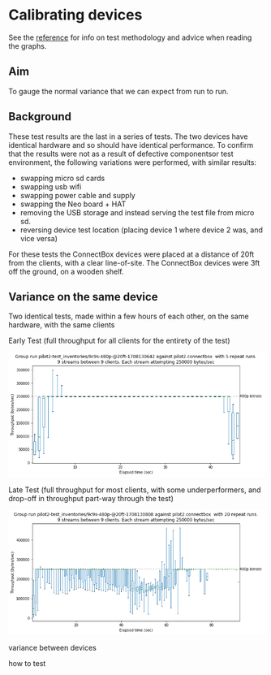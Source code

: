 # Calibrating devices

See the [reference](reference.md) for info on test methodology and advice when reading the graphs.

## Aim

To gauge the normal variance that we can expect from run to run.

## Background

These test results are the last in a series of tests. The two devices have identical hardware and so should have identical performance. To confirm that the results were not as a result of defective componentsor test environment, the following variations were performed, with similar results:

* swapping micro sd cards
* swapping usb wifi
* swapping power cable and supply
* swapping the Neo board + HAT
* removing the USB storage and instead serving the test file from micro sd.
* reversing device test location (placing device 1 where device 2 was, and vice versa)

For these tests the ConnectBox devices were placed at a distance of 20ft from the clients, with a clear line-of-site. The ConnectBox devices were 3ft off the ground, on a wooden shelf.

## Variance on the same device

Two identical tests, made within a few hours of each other, on the same hardware, with the same clients

Early Test (full throughput for all clients for the entirety of the test)

![p2-9c9s-early]

Late Test (full throughput for most clients, with some underperformers, and drop-off in throughput part-way through the test) 

![p2-9c9s-late]


variance between devices

how to test



[p1-8c8s-early]: calibration_images/pilot1_8c8s-480p-@20ft-1708130642.png "Pilot1 8x480p streams @20ft (early test)"
[p2-9c9s-early]: calibration_images/pilot2_9c9s-480p-@20ft-1708130642.png "Pilot1 9x480p streams @20ft (early test)"
[p2-9c9s-late]:  calibration_images/pilot2_9c9s-480p-@20ft-1708130808.png "Pilot1 9x480p streams @20ft (late test)"

